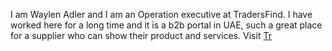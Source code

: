 I am Waylen Adler and I am an Operation executive at TradersFind. I have worked here for a long time and it is a b2b portal in UAE, such a great place for a supplier who can show their product and services. Visit [Tr](https://www.tradersfind.com/)

